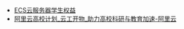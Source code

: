 - [ECS云服务器学生权益](https://developer.aliyun.com/plan/student)
- [阿里云高校计划_云工开物_助力高校科研与教育加速-阿里云](https://university.aliyun.com/)

